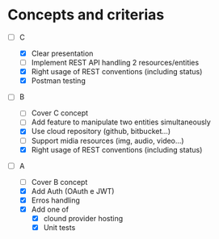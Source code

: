 # Concepts and criterias

- [ ] C

  - [x] Clear presentation
  - [ ] Implement REST API handling 2 resources/entities
  - [x] Right usage of REST conventions (including status)
  - [x] Postman testing

- [ ] B

  - [ ] Cover C concept
  - [ ] Add feature to manipulate two entities simultaneously
  - [x] Use cloud repository (github, bitbucket...)
  - [ ] Support midia resources (img, audio, video...)
  - [x] Right usage of REST conventions (including status)

- [ ] A
  - [ ] Cover B concept
  - [x] Add Auth (OAuth e JWT)
  - [x] Erros handling
  - [x] Add one of
    - [x] clound provider hosting
    - [x] Unit tests

